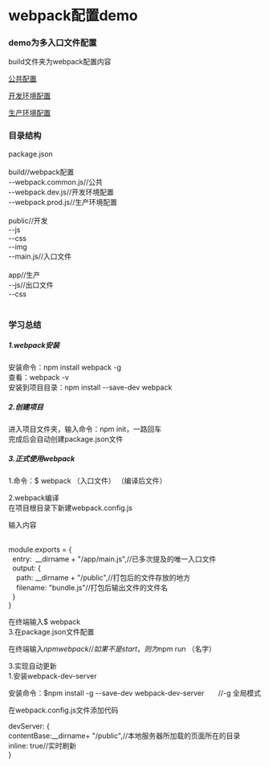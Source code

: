 
<h1>webpack配置demo</h1>
<h3>demo为多入口文件配置</h3>
<p>build文件夹为webpack配置内容</p>
<p><a href="build/webpack.common.js">公共配置</a></p>
<p><a href="build/webpack.dev.js">开发环境配置</a></p>
<p><a href="build/webpack.prod.js">生产环境配置</a></p>
<h3>目录结构</h3>
<div>
package.json<br>
  <br>
build//webpack配置<br>
--webpack.common.js//公共<br>
--webpack.dev.js//开发环境配置<br>
--webpack.prod.js//生产环境配置<br>
  <br>
public//开发<br>
--js<br>
--css<br>
--img<br>
--main.js//入口文件<br>
  <br>
app//生产<br>
--js//出口文件<br>
--css<br>
<div>
  <h3>学习总结</h3>
  <h5>1.webpack安装</h5>
安装命令：npm install webpack -g<br>
查看：webpack -v<br>
安装到项目目录：npm install --save-dev webpack<br>

<h5>2.创建项目</h5>
进入项目文件夹，输入命令：npm init，一路回车<br>
完成后会自动创建package.json文件<br>

<h5>3.正式使用webpack</h5>
 1.命令：$ webpack （入口文件） （编译后文件）<br>

 2.webpack编译<br>
在项目根目录下新建webpack.config.js<br>

输入内容<br>

<p style="white-space:pre;">
module.exports = {
  entry:  __dirname + "/app/main.js",//已多次提及的唯一入口文件
  output: {
    path: __dirname + "/public",//打包后的文件存放的地方
    filename: "bundle.js"//打包后输出文件的文件名
  }
}</p>

在终端输入$ webpack<br>
 3.在package.json文件配置<br>



在终端输入$npm webpack //如果不是start，则为$npm run （名字）<br>

3.实现自动更新<br>
1.安装webpack-dev-server<br>

安装命令：$npm install -g --save-dev webpack-dev-server　　//-g 全局模式<br>

在webpack.config.js文件添加代码<br>

devServer: {<br>
contentBase:__dirname+ "/public",//本地服务器所加载的页面所在的目录<br>
inline: true//实时刷新<br>
}<br>
